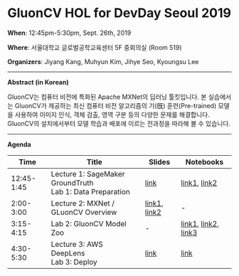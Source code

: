 # GluonCV HOL for DevDay Seoul 2019
**When**: 12:45pm-5:30pm, Sept. 26th, 2019

**Where**: 서울대학교 글로벌공학교육센터 5F 중회의실 (Room 519)

**Organizers**: Jiyang Kang, Muhyun Kim, Jihye Seo, Kyoungsu Lee

------

**Abstract (in Korean)**

GluonCV는 컴퓨터 비전에 특화된 Apache MXNet의 딥러닝 툴킷입니다. 본 실습에서는 GluonCV가 제공하는 최신 컴퓨터 비전 알고리즘의 기(旣) 훈련(Pre-trained) 모델을 사용하여 이미지 인식, 객체 검출, 영역 구분 등의 다양한 문제를 해결합니다. GluonCV의 설치에서부터 모델 학습과 배포에 이르는 전과정을 따라해 볼 수 있습니다.

------

**Agenda**

| Time       | Title                                                        | Slides                                                       | Notebooks                                                    |
| ---------- | ------------------------------------------------------------ | ------------------------------------------------------------ | ------------------------------------------------------------ |
| 12:45-1:45 | Lecture 1: SageMaker GroundTruth<br />Lab 1: Data Preparation | [link](slides/devday-hol-gluoncv-lecture-1.pdf)              | [link1](lab1-data-preparation/gluoncv-lab1.1-labelling.ipynb), [link2](lab1-data-preparation/gluoncv-lab1.2-creating-recordio.ipynb) |
| 2:00-3:00  | Lecture 2: MXNet / GLuonCV Overview                          | [link1](slides/devday-hol-gluoncv-lecture-2-1.pdf), [link2](slides/devday-hol-gluoncv-lecture-2-2.pdf) | -                                                            |
| 3:15-4:15  | Lab 2: GluonCV Model Zoo                                     | -                                                            | [link1](lab2-gluoncv/gluoncv-lab2.1-pretrained.ipynb), [link2](lab2-gluoncv/gluoncv-lab2.2-transfer-learning.ipynb), [link3](lab2-gluoncv/gluoncv-lab2.3-transfer-learning-yolov3.ipynb) |
| 4:30-5:30  | Lecture 3: AWS DeepLens<br />Lab 3: Deploy                   | [link](slides/devday-hol-gluoncv-lecture-3.pdf)              | [link](lab3-deeplens/gluoncv-lab3-deeplens.ipynb)            |

